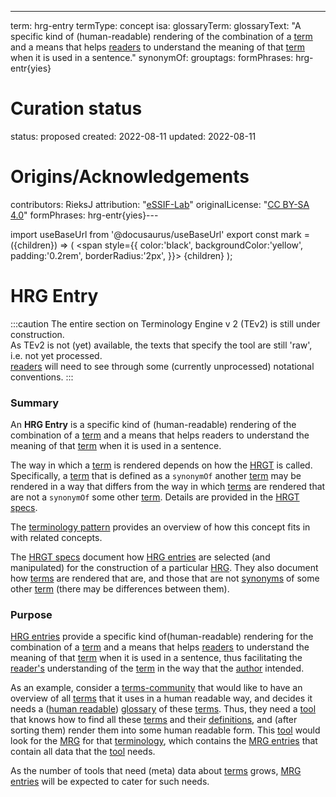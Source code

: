 ---
term: hrg-entry
termType: concept
isa:
glossaryTerm:
glossaryText: "A specific kind of (human-readable) rendering of the combination of a [term](@) and a means that helps [readers](@) to understand the meaning of that [term](@) when it is used in a sentence."
synonymOf:
grouptags:
formPhrases: hrg-entr{yies}
# Curation status
status: proposed
created: 2022-08-11
updated: 2022-08-11
# Origins/Acknowledgements
contributors: RieksJ
attribution: "[eSSIF-Lab](https://essif-lab.github.io/framework)"
originalLicense: "[CC BY-SA 4.0](http://creativecommons.org/licenses/by-sa/4.0/?ref=chooser-v1)"
formPhrases: hrg-entr{yies}---

import useBaseUrl from '@docusaurus/useBaseUrl'
export const mark = ({children}) => (
  <span style={{ color:'black', backgroundColor:'yellow', padding:'0.2rem', borderRadius:'2px', }}>
    {children}
  </span> );

# HRG Entry

:::caution
The entire section on Terminology Engine v 2 (TEv2) is still under construction.<br/>
As TEv2 is not (yet) available, the texts that specify the tool are still 'raw', i.e. not yet processed.<br/>[readers](@) will need to see through some (currently unprocessed) notational conventions.
:::

### Summary

An **HRG Entry** is a specific kind of (human-readable) rendering of the combination of a [term](@) and a means that helps readers to understand the meaning of that [term](@) when it is used in a sentence.

The way in which a [term](@) is rendered depends on how the [HRGT](@) is called. Specifically, a [term](@) that is defined as a `synonymOf` another [term](@) may be rendered in a way that differs from the way in which [terms](@) are rendered that are not a `synonymOf` some other [term](@). Details are provided in the [HRGT specs](/docs/tev2/spec-tools/hrgt).

The [terminology pattern](pattern-terminology@) provides an overview of how this concept fits in with related concepts.

The [HRGT specs](/docs/tev2/spec-tools/hrgt) document how [HRG entries](@) are selected (and manipulated) for the construction of a particular [HRG](@). They also document how [terms](@) are rendered that are, and those that are not [synonyms](@) of some other [term](@) (there may be differences between them).

### Purpose

[HRG entries](@) provide a specific kind of(human-readable) rendering for the combination of a [term](@) and a means that helps [readers](@) to understand the meaning of that [term](@) when it is used in a sentence, thus facilitating the [reader's](@) understanding of the [term](@) in the way that the [author](@) intended.

As an example, consider a [terms-community](@) that would like to have an overview of all [terms](@) that it uses in a human readable way, and decides it needs a ([human readable](hrg@)) [glossary](@) of these [terms](@). Thus, they need a [tool](hrgt@) that knows how to find all these [terms](@) and their [definitions](@), and (after sorting them) render them into some human readable form. This [tool](hrgt@) would look for the [MRG](@) for that [terminology](@), which contains the [MRG entries](@) that contain all data that  the [tool](hrgt@) needs.

As the number of tools that need (meta) data about [terms](@) grows, [MRG entries](@) will be expected to cater for such needs.
